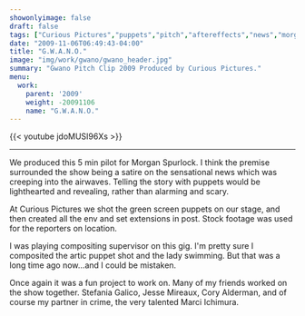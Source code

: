 ```yaml
---
showonlyimage: false
draft: false
tags: ["Curious Pictures","puppets","pitch","aftereffects","news","morgan spurlock"]
date: "2009-11-06T06:49:43-04:00"
title: "G.W.A.N.O."
image: "img/work/gwano/gwano_header.jpg"
summary: "Gwano Pitch Clip 2009 Produced by Curious Pictures."
menu:
  work:
    parent: '2009'
    weight: -20091106
    name: "G.W.A.N.O."
---
```


{{< youtube jdoMUSI96Xs >}}

---
We produced this 5 min pilot for Morgan Spurlock. I think the premise surrounded the show being a satire on the sensational news which was creeping into the airwaves. Telling the story with puppets would be lighthearted and revealing, rather than alarming and scary.

At Curious Pictures we shot the green screen puppets on our stage, and then created all the env and set extensions in post. Stock footage was used for the reporters on location.

I was playing compositing supervisor on this gig. I'm pretty sure I composited the artic puppet shot and the lady swimming. But that was a long time ago now...and I could be mistaken.

Once again it was a fun project to work on. Many of my friends worked on the show together. Stefania Galico, Jesse Mireaux, Cory Alderman, and of course my partner in crime, the very talented Marci Ichimura.
